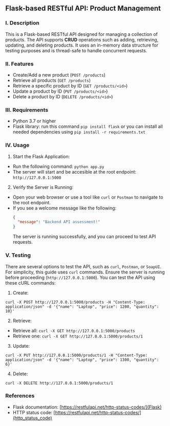 ## Flask-based RESTful API: Product Management

### I. Description

This is a Flask-based RESTful API designed for managing a collection of products. The API supports **CRUD** operations such as adding, retrieving, updating, and deleting products. It uses an in-memory data structure for testing purposes and is thread-safe to handle concurrent requests.

### II. Features

- Create/Add a new product (`POST /products`)
- Retrieve all products (`GET /products`)
- Retrieve a specific product by ID (`GET /products/<id>`)
- Update a product by ID (`PUT /products/<id>`)
- Delete a product by ID (`DELETE /products/<id>`)

### III. Requirements

- Python 3.7 or higher
- Flask library: run this command `pip install flask` or you can install all needed dependencies using `pip install -r requirements.txt`

### IV. Usage

1. Start the Flask Application:
- Run the following command: `python app.py`
- The server will start and be accesible at the root endpoint: `http://127.0.0.1:5000`
2. Verify the Server is Running:
- Open your web browser or use a tool like `curl` or `Postman` to navigate to the root endpoint.
- If you see a welcome message like the following:
  ```json
  {
    "message": "Backend API assessment!"
  }
  ```
  The server is running successfully, and you can proceed to test API requests.

### V. Testing

There are several options to test the API, such as `curl`, `Postman`, or `SoapUI`. For simplicity, this guide uses `curl` commands. Ensure the server is running before proceeding (`http://127.0.0.1:5000`). You can test the API using these cURL commands:
1. Create:
```
curl -X POST http://127.0.0.1:5000/products -H "Content-Type: application/json" -d '{"name": "Laptop", "price": 1200, "quantity": 10}'
```
2. Retrieve:
- Retrieve all: `curl -X GET http://127.0.0.1:5000/products`
- Retrieve one: `curl -X GET http://127.0.0.1:5000/products/1`
3. Update:
```
curl -X PUT http://127.0.0.1:5000/products/1 -H "Content-Type: application/json" -d '{"name": "Laptop", "price": 1300, "quantity": 6}'
```
4. Delete:
```
curl -X DELETE http://127.0.0.1:5000/products/1
```

### References
- Flask documentation: [https://restfulapi.net/http-status-codes/](Flask)
- HTTP status code: [https://restfulapi.net/http-status-codes/](http_status_code)